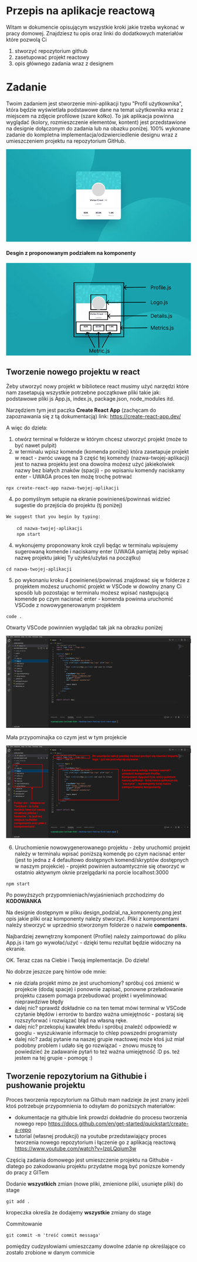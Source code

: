 # Przepis na aplikacje reactową

Witam w dokumencie opisującym wszystkie kroki jakie trzeba wykonać w pracy domowej. Znajdziesz tu opis oraz linki do dodatkowych materiałów które pozwolą Ci

1. stworzyć repozytorium github
2. zasetupować projekt reactowy
3. opis głównego zadania wraz z designem

# Zadanie

Twoim zadaniem jest stworzenie mini-aplikacji typu "Profil użytkownika", która będzie wyświetlała
podstawowe dane na temat użytkownika wraz z miejscem na zdjęcie profilowe (szare kółko). To jak aplikacja powinna wyglądać (kolory, rozmieszczenie elementów, kontent) jest przedstawione na designie dołączonym do zadania lub na obazku poniżej. 100% wykonane zadanie do kompletna implementacja/odzwierciedlenie designu wraz z umieszczeniem projektu na repozytorium GitHub.

![Design](./design.png)

#### Desgin z proponowanym podziałem na komponenty

![Design z podziałem na komponenty](./design_podzial_na_komponenty.png)

## Tworzenie nowego projektu w react

Żeby utworzyć nowy projekt w bibliotece react musimy użyć narzędzi które nam zasetapują wszystkie potrzebne początkowe pliki takie jak: podstawowe pliki js App.js, index.js, package.json, node_modules itd.

Narzędziem tym jest paczka **Create React App** (zachęcam do zapoznawania się z tą dokumentacją)
link: https://create-react-app.dev/

A więc do dzieła:

1. otwórz terminal w folderze w którym chcesz utworzyć projekt (może to być nawet pulpit)
2. w terminalu wpisz komende (komenda poniżej) która zasetapuje projekt w react - zwróc uwagę na 3 część tej komendy (nazwa-twojej-aplikacji) jest to nazwa projektu jest ona dowolna możesz użyć jakiekolwiek nazwy bez białych znaków (spacji) - po wpisaniu komendy naciskamy enter - UWAGA proces ten możę trochę potrwać

```
npx create-react-app nazwa-twojej-aplikacji
```

4. po pomyślnym setupie na ekranie powinieneś/powinnaś widzieć sugestie do przejścia do projektu (tj poniżej)

```
We suggest that you begin by typing:

	cd nazwa-twojej-aplikacji
	npm start
```

4. wykonujemy proponowany krok czyli będąc w terminalu wpisujemy sugerowaną komende i naciskamy enter (UWAGA pamiętaj żeby wpisać nazwę projektu jakiej Ty użyłeś/użyłaś na początku)

```
cd nazwa-twojej-aplikacji
```

5. po wykonaniu kroku 4 powinieneś/powinnaś znajdować się w folderze z projektem możesz uruchomić projekt w VSCode w dowolny znany Ci sposób lub pozostając w terminalu możesz wpisać następującą komende po czym nacisnać enter - komenda powinna uruchomić VSCode z nowowygenerowanym projektem

```
code .
```

Otwarty VSCode powinnien wyglądać tak jak na obrazku poniżej

![VSCode po wygenerowaniu projektu](./struktura_po_wygenerowaniu.png)

Mała przypominajka co czym jest w tym projekcie

![Struktura projektu - opis](./struktura_projektu_opis.png)

6. Uruchomienie nowowygenerowanego projektu - żeby uruchomić projekt należy w terminalu wpisać poniższą komendę po czym nacisnać enter (jest to jedna z 4 defaultowo dostępnych komend/skryptów dostępnych w naszym projekcie) - projekt powinien autoamtycznie się otworzyć w ostatnio aktywnym oknie przelgądarki na porcie localhost:3000

```
npm start
```

Po powyższych przypomnieniach/wyjaśnieniach przchodzimy do **KODOWANKA**

Na designie dostępnym w pliku design_podzial_na_komponenty.png jest opis jakie pliki oraz komponenty
należy stworzyć. Pliki z komponentami należy stworzyć w uprzednio stworzonym folderze o nazwie **components.**

Najbardziej zewnętrzny komponent (Profile) należy zaimportować do pliku App.js i tam go wywołać/użyć - dzięki temu rezultat będzie widoczny na ekranie.

OK. Teraz czas na Ciebie i Twoją implementacje. Do dzieła!

No dobrze jeszcze parę hintów ode mnie:

- nie działa projekt mimo ze jest uruchomiony? spróbuj coś zmienić w projekcie (dodaj spacje) i ponownie zapisać,
  ponowne przeładowanie projektu czasem pomaga przebudować projekt i wyeliminować nieprawdziwe błędy
- dalej nic? sprawdź dokładnie co na ten temat mówi terminal w VSCode czytanie błędów i errorów to bardzo ważna umiejętnośc - postaraj się rozszyforwać i rozwiązać błąd na własną ręke.
- dalej nic? przekopiuj kawałek błedu i spróbuj znaleźć odpowiedź w googlu - wyszukiwanie informacje to chlep powszedni programisty
- dalej nic? zadaj pytanie na naszej grupie reactowej może ktoś już miał podobny problem i udało się go rozwiązać - znowu muszę to powiedzieć że zadawanie pytań to też ważna umiejętność :D ps. też jestem na tej grupie - pomogę :)

## Tworzenie repozytorium na Githubie i pushowanie projektu

Proces tworzenia repozytorium na Github mam nadzieje że jest znany jeżeli ktoś potrzebuje przypomnienia to odsyłam do poniższych materiałów:

- dokumentacje na githubie link prowdzi dokładnie do procesu tworzenia nowego repo https://docs.github.com/en/get-started/quickstart/create-a-repo
- tutorial (własnej produkcji) na youtube przedstawiający proces tworzenia nowego repozytorium i łączenie go z aplikacją reactową https://www.youtube.com/watch?v=IzpLQqium3w

Częścią zadania domowego jest umieszczenie projektu na Githubie - dlatego po zakodowaniu projektu przydatne mogą być ponizsze komendy do pracy z GITem

Dodanie **wszystkich** zmian (nowe pliki, zmienione pliki, usunięte pliki) do stage

```
git add .
```

kropeczka określa że dodajemy **wszystkie** zmiany do stage

Commitowanie

```
git commit -m 'treść commit messaga'
```

pomiędzy cudzysłowiami umieszczamy dowolne zdanie np określające co zostało zrobione w danym commicie
